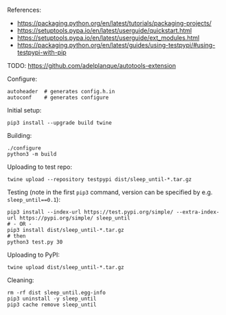 
References:

- <https://packaging.python.org/en/latest/tutorials/packaging-projects/>
- <https://setuptools.pypa.io/en/latest/userguide/quickstart.html>
- <https://setuptools.pypa.io/en/latest/userguide/ext_modules.html>
- <https://packaging.python.org/en/latest/guides/using-testpypi/#using-testpypi-with-pip>

TODO: https://github.com/adelplanque/autotools-extension

Configure:

    autoheader  # generates config.h.in
    autoconf    # generates configure

Initial setup:

    pip3 install --upgrade build twine

Building:

    ./configure
    python3 -m build

Uploading to test repo:

    twine upload --repository testpypi dist/sleep_until-*.tar.gz

Testing (note in the first `pip3` command, version can be specified by
e.g. `sleep_until==0.1`):

    pip3 install --index-url https://test.pypi.org/simple/ --extra-index-url https://pypi.org/simple/ sleep_until
    # - OR -
    pip3 install dist/sleep_until-*.tar.gz
    # then
    python3 test.py 30

Uploading to PyPI:

    twine upload dist/sleep_until-*.tar.gz

Cleaning:

    rm -rf dist sleep_until.egg-info
    pip3 uninstall -y sleep_until
    pip3 cache remove sleep_until
